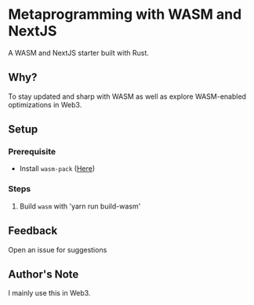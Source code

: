 # Metaprogramming with WASM and NextJS

A WASM and NextJS starter built with Rust.

## Why?

To stay updated and sharp with WASM as well as explore WASM-enabled optimizations in Web3.

## Setup

### Prerequisite

- Install `wasm-pack` ([Here](https://github.com/rustwasm/wasm-pack))

### Steps

1. Build `wasm` with 'yarn run build-wasm'

## Feedback

Open an issue for suggestions

## Author's Note

I mainly use this in Web3.
